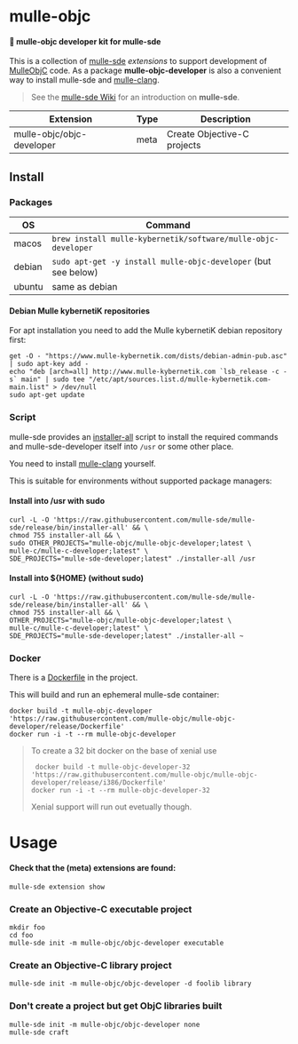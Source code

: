 # mulle-objc

#### 🎩 mulle-objc developer kit for mulle-sde

This is a collection of [mulle-sde](//github.com/mulle-sde/mulle-sde)
*extensions* to support development of [MulleObjC](//github.com/mulle-objc)
code. As a package **mulle-objc-developer** is also a convenient way to
install mulle-sde and [mulle-clang](//github.com/Codeon-GmbH/mulle-clang).

> See the [mulle-sde Wiki](https://github.com/mulle-sde/mulle-sde/wiki) for
> an introduction on **mulle-sde**.


Extension                      | Type      | Description
-------------------------------|-----------|-----------------------------------
mulle-objc/objc-developer      | meta      | Create Objective-C projects


## Install

### Packages

OS      | Command
--------|------------------------------------
macos   | `brew install mulle-kybernetik/software/mulle-objc-developer`
debian  | `sudo apt-get -y install mulle-objc-developer` (but see below)
ubuntu  | same as debian


#### Debian Mulle kybernetiK repositories

For apt installation you need to add the Mulle kybernetiK debian
repository first:

```
get -O - "https://www.mulle-kybernetik.com/dists/debian-admin-pub.asc" | sudo apt-key add -
echo "deb [arch=all] http://www.mulle-kybernetik.com `lsb_release -c -s` main" | sudo tee "/etc/apt/sources.list.d/mulle-kybernetik.com-main.list" > /dev/null
sudo apt-get update
```


### Script

mulle-sde provides an [installer-all](https://raw.githubusercontent.com/mulle-sde/mulle-sde/release/bin/installer-all) script to install the required commands and mulle-sde-developer itself into `/usr` or some other place.

You need to install [mulle-clang](//github.com/Codeon-GmbH/mulle-clang) yourself.

This is suitable for environments without supported package managers:

#### Install into /usr with sudo

```
curl -L -O 'https://raw.githubusercontent.com/mulle-sde/mulle-sde/release/bin/installer-all' && \
chmod 755 installer-all && \
sudo OTHER_PROJECTS="mulle-objc/mulle-objc-developer;latest \
mulle-c/mulle-c-developer;latest" \
SDE_PROJECTS="mulle-sde-developer;latest" ./installer-all /usr
```

#### Install into ${HOME} (without sudo)

```
curl -L -O 'https://raw.githubusercontent.com/mulle-sde/mulle-sde/release/bin/installer-all' && \
chmod 755 installer-all && \
OTHER_PROJECTS="mulle-objc/mulle-objc-developer;latest \
mulle-c/mulle-c-developer;latest" \
SDE_PROJECTS="mulle-sde-developer;latest" ./installer-all ~
```


### Docker

There is a [Dockerfile](https://raw.githubusercontent.com/mulle-objc/mulle-objc-developer/release/Dockerfile) in the project.

This will build and run an ephemeral mulle-sde container:

```
docker build -t mulle-objc-developer 'https://raw.githubusercontent.com/mulle-objc/mulle-objc-developer/release/Dockerfile'
docker run -i -t --rm mulle-objc-developer
```

>
> To create a 32 bit docker on the base of xenial use
>
> ```
>  docker build -t mulle-objc-developer-32 'https://raw.githubusercontent.com/mulle-objc/mulle-objc-developer/release/i386/Dockerfile'
> docker run -i -t --rm mulle-objc-developer-32
> ```
>
> Xenial support will run out evetually though.
>

# Usage

#### Check that the (meta) extensions are found:

```
mulle-sde extension show
```

### Create an Objective-C executable project

```
mkdir foo
cd foo
mulle-sde init -m mulle-objc/objc-developer executable
```

### Create an Objective-C library project

```
mulle-sde init -m mulle-objc/objc-developer -d foolib library
```

### Don't create a project but get ObjC libraries built

```
mulle-sde init -m mulle-objc/objc-developer none
mulle-sde craft
```

